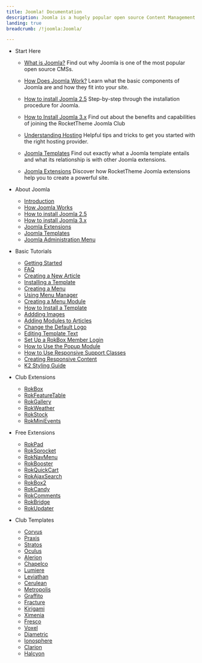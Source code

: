 ```yaml
---
title: Joomla! Documentation
description: Joomla is a hugely popular open source Content Management System (CMS) and the platform this site is built upon. This section enables you to find out more about Joomla and how to use it with RocketTheme templates and extensions.
landing: true
breadcrumb: /!joomla:Joomla/

---
```


* Start Here

	- [What is Joomla?](platform/)
	  Find out why Joomla is one of the most popular open source CMSs.

	- [How Does Joomla Work?](platform/understanding.md)
	  Learn what the basic components of Joomla are and how they fit into your site.

	- [How to install Joomla 2.5](platform/install_joomla_25.md)
	  Step-by-step through the installation procedure for Joomla.

	- [How to Install Joomla 3.x](platform/install_joomla_3x.md)
	  Find out about the benefits and capabilities of joining the RocketTheme Joomla Club

	- [Understanding Hosting](platform/hosting.md)
	  Helpful tips and tricks to get you started with the right hosting provider.

	- [Joomla Templates](platform/templates.md)
	  Find out exactly what a Joomla template entails and what its relationship is with other Joomla extensions.

	- [Joomla Extensions](platform/extensions.md)
	  Discover how RocketTheme Joomla extensions help you to create a powerful site.

<!-- -->

* About Joomla

	- [Introduction](platform/)
	- [How Joomla Works](platform/understanding.md)
	- [How to install Joomla 2.5](platform/install_joomla_25.md)
	- [How to install Joomla 3.x](platform/install_joomla_3x.md)
	- [Joomla Extensions](platform/extensions.md)
	- [Joomla Templates](platform/templates.md)
	- [Joomla Administration Menu](platform/administrator.md)

<!-- -->

* Basic Tutorials

	- [Getting Started](basic/)
	- [FAQ](basic/faq.md)
	- [Creating a New Article](basic/how_to_create_an_article.md)
	- [Installing a Template](platform/templates.md#installing-a-template-using-rocketlauncher)
	- [Creating a Menu](basic/menu_manager.md#how-to-create-a-menu)
	- [Using Menu Manager](basic/menu_manager.md#managing-your-menus)
	- [Creating a Menu Module](basic/menu_manager.md#creating-menu-modules)
	- [How to Install a Template](platform/templates.md#how-to-install-a-joomla-template)
	- [Addding Images](basic/adding_images.md)	
	- [Adding Modules to Articles](basic/how_to_add_a_module_to_an_article.md)
	- [Change the Default Logo](basic/how_to_edit_the_logo.md)
	- [Editing Template Text](basic/how_to_edit_template_text.md)
	- [Set Up a RokBox Member Login](basic/how_to_set_up_a_rokbox_member_login.md)
	- [How to Use the Popup Module](basic/how_to_use_popup_module.md)
	- [How to Use Responsive Support Classes](basic/responsive_support_classes.md)
	- [Creating Responsive Content](basic/creating_responsive_content.md)
	- [K2 Styling Guide](basic/k2_styling_guide.md)

<!-- -->

* Club Extensions

	- [RokBox](extensions/rokbox/)
	- [RokFeatureTable](extensions/rokfeaturetable/)
	- [RokGallery](extensions/rokgallery/)
	- [RokWeather](extensions/rokweather/)
	- [RokStock](extensions/rokstock/)
	- [RokMiniEvents](extensions/rokminievents/)

<!-- -->

* Free Extensions

	- [RokPad](extensions/rokpad/)
	- [RokSprocket](extensions/roksprocket/)
	- [RokNavMenu](extensions/roknavmenu/)
	- [RokBooster](extensions/rokbooster/)
	- [RokQuickCart](extensions/rokquickcart/)
	- [RokAjaxSearch](extensions/rokajaxsearch/)
	- [RokBox2](extensions/rokbox2/)
	- [RokCandy](extensions/rokcandy/)
	- [RokComments](extensions/rokcomments/)
	- [RokBridge](extensions/rokbridge/)
	- [RokUpdater](extensions/rokupdater/)

<!-- -->

* Club Templates

	- [Corvus](templates/corvus)
	- [Praxis](templates/praxis)
	- [Stratos](templates/stratos)
	- [Oculus](templates/oculus)
	- [Alerion](templates/alerion)
	- [Chapelco](templates/chapelco)
	- [Lumiere](templates/lumiere)
	- [Leviathan](templates/leviathan)
	- [Cerulean](templates/cerulean)
	- [Metropolis](templates/metropolis)
	- [Graffito](templates/graffito)
	- [Fracture](templates/fracture)
	- [Kirigami](templates/kirigami)
	- [Ximenia](templates/ximenia)
	- [Fresco](templates/fresco)
	- [Voxel](templates/voxel)
	- [Diametric](templates/diametric)
	- [Ionosphere](templates/ionosphere)
	- [Clarion](templates/clarion)
	- [Halcyon](templates/halcyon)
